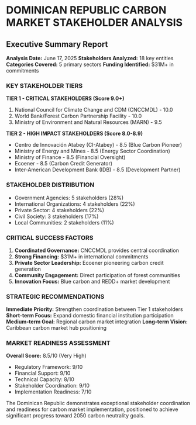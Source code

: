 
# DOMINICAN REPUBLIC CARBON MARKET STAKEHOLDER ANALYSIS
## Executive Summary Report

**Analysis Date:** June 17, 2025
**Stakeholders Analyzed:** 18 key entities
**Categories Covered:** 5 primary sectors
**Funding Identified:** $31M+ in commitments

### KEY STAKEHOLDER TIERS

**TIER 1 - CRITICAL STAKEHOLDERS (Score 9.0+)**
1. National Council for Climate Change and CDM (CNCCMDL) - 10.0
2. World Bank/Forest Carbon Partnership Facility - 10.0  
3. Ministry of Environment and Natural Resources (MARN) - 9.5

**TIER 2 - HIGH IMPACT STAKEHOLDERS (Score 8.0-8.9)**
- Centro de Innovación Atabey (CI-Atabey) - 8.5 (Blue Carbon Pioneer)
- Ministry of Energy and Mines - 8.5 (Energy Sector Coordination)
- Ministry of Finance - 8.5 (Financial Oversight)
- Ecoener - 8.5 (Carbon Credit Generator)
- Inter-American Development Bank (IDB) - 8.5 (Development Partner)

### STAKEHOLDER DISTRIBUTION
- Government Agencies: 5 stakeholders (28%)
- International Organizations: 4 stakeholders (22%)
- Private Sector: 4 stakeholders (22%)
- Civil Society: 3 stakeholders (17%)
- Local Communities: 2 stakeholders (11%)

### CRITICAL SUCCESS FACTORS
1. **Coordinated Governance:** CNCCMDL provides central coordination
2. **Strong Financing:** $31M+ in international commitments
3. **Private Sector Leadership:** Ecoener pioneering carbon credit generation
4. **Community Engagement:** Direct participation of forest communities
5. **Innovation Focus:** Blue carbon and REDD+ market development

### STRATEGIC RECOMMENDATIONS
**Immediate Priority:** Strengthen coordination between Tier 1 stakeholders
**Short-term Focus:** Expand domestic financial institution participation
**Medium-term Goal:** Regional carbon market integration
**Long-term Vision:** Caribbean carbon market hub positioning

### MARKET READINESS ASSESSMENT
**Overall Score:** 8.5/10 (Very High)
- Regulatory Framework: 9/10
- Financial Support: 9/10
- Technical Capacity: 8/10
- Stakeholder Coordination: 9/10
- Implementation Readiness: 7/10

The Dominican Republic demonstrates exceptional stakeholder coordination and readiness for carbon market implementation, positioned to achieve significant progress toward 2050 carbon neutrality goals.
